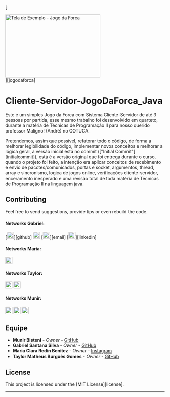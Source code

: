 [<div align=left><img alt="Tela de Exemplo - Jogo da Forca" src="https://user-images.githubusercontent.com/53992405/163100407-085d2a83-968e-4ff4-8918-67818414ee54.png" height="200" width="300"/></div>][jogodaforca]

# Cliente-Servidor-JogoDaForca_Java

Este é um simples Jogo da Forca com Sistema Cliente-Servidor de até 3 pessoas por partida, esse mesmo trabalho foi desenvolvido em quarteto, durante a matéria de Técnicas de Programação II para nosso querido professor Maligno! (André) no COTUCA.

Pretendemos, assim que possível, refatorar todo o código, de forma a melhorar legibilidade do código, implementar novos conceitos e melhorar a lógica geral, a versão inicial está no commit (["Initial Commit"][initialcommit]), está é a versão original que foi entrega durante o curso, quando o projeto foi feito, a intenção era aplicar conceitos de recebimento e envio de pacotes/comunicados, portas e socket, argumentos, thread, array e sincronismo, logica de jogos online, verificações cliente-servidor, enceramento inesperado e uma revisão total de toda matéria de Técnicas de Programação II na linguagem java.

## Contributing

Feel free to send suggestions, provide tips or even rebuild the code.

#### Networks Gabriel:

[<img alt="GitHub followers Gabriel" src="https://img.shields.io/github/followers/PuniGC?label=Follow&style=social" height="22" title="Follow me"/>][github]
[<img alt="Instagram Gabriel" src="https://img.shields.io/badge/Instagram-E4405F?style=for-the-badge&logo=instagram&logoColor=white&link=instagram.com/gabrielsants_dev/" height="22" />](https://www.instagram.com/gabrielsants_dev/)
[<img alt="Mail to Gabriel" src="https://img.shields.io/badge/-Gmail-c14438?style=flat&logo=Gmail&logoColor=white" height="22" title="gabriel04.ok@gmail.com" />][email]
[<img alt="Linkedin Gabriel" src="https://img.shields.io/badge/-LinkedIn-blue?style=flat-square&logo=Linkedin&logoColor=white&link=https://www.linkedin.com/in/gabriel-santana-silva-1205461a3/" height="22" />][linkedin]

#### Networks Maria:

[<img alt="Instagram Maria" src="https://img.shields.io/badge/Instagram-E4405F?style=for-the-badge&logo=instagram&logoColor=white&link=instagram.com/https.mariiax/" height="22" />](https://www.instagram.com/https.mariiax/)

#### Networks Taylor:

[<img alt="GitHub followers Taylor" src="https://img.shields.io/github/followers/taylorburgues?label=Follow&style=social" height="22" title="Follow me"/>](https://github.com/taylorburgues)
[<img alt="Instagram Taylor" src="https://img.shields.io/badge/Instagram-E4405F?style=for-the-badge&logo=instagram&logoColor=white&link=instagram.com/theo_burgues/" height="22" />](https://www.instagram.com/theo_burgues/)

#### Networks Munir:

[<img alt="GitHub followers Munir" src="https://img.shields.io/github/followers/munirbisteni?label=Follow&style=social" height="22" title="Follow me"/>](https://github.com/munirbisteni)
[<img alt="Mail to Munir" src="https://img.shields.io/badge/-Gmail-c14438?style=flat&logo=Gmail&logoColor=white" height="22" title="munir.mlcb@gmail.com" />](mailto:munir.mlcb@gmail.com)
[<img alt="Linkedin Munir" src="https://img.shields.io/badge/-LinkedIn-blue?style=flat-square&logo=Linkedin&logoColor=white&link=https://www.linkedin.com/in/munir-lucio-da-costa-bisteni-2b7354229/" height="22" />](https://www.linkedin.com/in/munir-lucio-da-costa-bisteni-2b7354229/)

## Equipe

* **Munir Bisteni** - *Owner* - [GitHub](https://github.com/munirbisteni)
* **Gabriel Santana Silva** - *Owner* - [GitHub](https://github.com/PuniGC)
* **Maria Clara Redin Benitez** - *Owner* - [Instagram](https://www.instagram.com/https.mariiax/)
* **Taylor Matheus Burguês Gomes** - *Owner* - [GitHub](https://github.com/taylorburgues)

## License

This project is licensed under the [MIT License][license].

---
